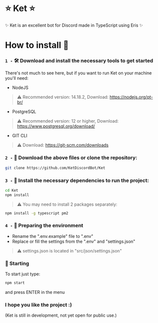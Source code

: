 # ⭐ Ket ⭐
✨ Ket is an excellent bot for Discord made in TypeScript using Eris ✨

# How to install 🤔
### `1 -` 🛠️ Download and install the necessary tools to get started
There's not much to see here, but if you want to run Ket on your machine you'll need:
- NodeJS
> ⚠️ Recommended version: 14.18.2, Download: https://nodejs.org/pt-br/
- PostgreSQL
> ⚠️ Recommended version: 12 or higher, Download: https://www.postgresql.org/download/
- GIT CLI
> ⚠️ Download: https://git-scm.com/downloads

### `2 -` 📁 Download the above files or clone the repository:
```bash
git clone https://github.com/KetDiscordBot/Ket
```

### `3 -` 🧰 Install the necessary dependencies to run the project:
```bash
cd Ket
npm install
```
> ⚠️ You may need to install 2 packages separately:
```bash
npm install -g typescript pm2
```
### `4 -` 🌿 Preparing the environment 
- Rename the ".env.example" file to ".env"
- Replace or fill the settings from the ".env" and "settings.json"
> ⚠️ settings.json is located in "src/json/settings.json"

### 🚀 Starting
To start just type:
```bash
npm start
```
and press ENTER in the menu

### I hope you like the project :) 

(Ket is still in development, not yet open for public use.)